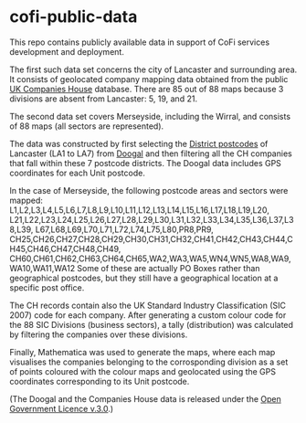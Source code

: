 # cofi-public-data

This repo contains publicly available data in support of CoFi services development and deployment.

The first such data set concerns the city of Lancaster and surrounding area. It consists of geolocated company mapping data obtained from the public [UK Companies House](https://www.gov.uk/government/organisations/companies-house) database. There are 85 out of 88 maps because 3 divisions are absent from Lancaster: 5, 19, and 21.

The second data set covers Merseyside, including the Wirral, and consists of 88 maps (all sectors are represented).

The data was constructed by first selecting the [District postcodes](https://en.wikipedia.org/wiki/Postcodes_in_the_United_Kingdom) of Lancaster (LA1 to LA7) from [Doogal](https://www.doogal.co.uk/Counties?county=E10000017) and then filtering all the CH companies that fall within these 7 postcode districts. The Doogal data includes GPS coordinates for each Unit postcode.

In the case of Merseyside, the following postcode areas and sectors were mapped:
L1,L2,L3,L4,L5,L6,L7,L8,L9,L10,L11,L12,L13,L14,L15,L16,L17,L18,L19,L20,
L21,L22,L23,L24,L25,L26,L27,L28,L29,L30,L31,L32,L33,L34,L35,L36,L37,L38,L39,
L67,L68,L69,L70,L71,L72,L74,L75,L80,PR8,PR9,
CH25,CH26,CH27,CH28,CH29,CH30,CH31,CH32,CH41,CH42,CH43,CH44,CH45,CH46,CH47,CH48,CH49,
CH60,CH61,CH62,CH63,CH64,CH65,WA2,WA3,WA5,WN4,WN5,WA8,WA9,WA10,WA11,WA12
Some of these are actually PO Boxes rather than geographical postcodes, but they still have a geographical location at a specific post office.

The CH records contain also the UK Standard Industry Classification (SIC 2007) code for each company. After generating a custom colour code for the 88 SIC Divisions (business sectors), a tally (distribution) was calculated by filtering the companies over these divisions.

Finally, Mathematica was used to generate the maps, where each map visualises the companies belonging to the corrosponding division as a set of points coloured with the colour maps and geolocated using the GPS coordinates corresponding to its Unit postcode.

(The Doogal and the Companies House data is released under the [Open Government Licence v.3.0](https://www.nationalarchives.gov.uk/doc/open-government-licence/version/3/).) 
